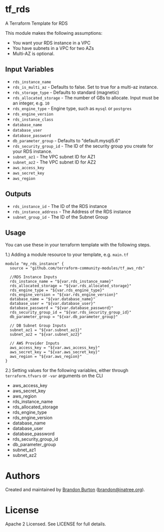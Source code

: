 tf_rds
==========
A Terraform Template for RDS

This module makes the following assumptions:
* You want your RDS instance in a VPC
* You have subnets in a VPC for two AZs
* Multi-AZ is optional.

Input Variables
---------------

- `rds_instance_name`
- `rds_is_multi_az` - Defaults to false. Set to true for a multi-az
  instance.
- `rds_storage_type` - Defaults to standard (magnetic)
- `rds_allocated_storage` - The number of GBs to allocate. Input must be an
  integer, e.g. `10`
- `rds_engine_type` - Engine type, such as `mysql` or `postgres`
- `rds_engine_version`
- `rds_instance_class`
- `database_name`
- `database_user`
- `database_password`
- `db_parameter_group` - Defaults to "default.mysql5.6"
- `rds_security_group_id` - The ID of the security group you create for
  your RDS instance.
- `subnet_az1` - The VPC subnet ID for AZ1
- `subnet_az2` - The VPC subnet ID for AZ2
- `aws_access_key`
- `aws_secret_key`
- `aws_region`

Outputs
-------


- `rds_instance_id` - The ID of the RDS instance
- `rds_instance_address` - The Address of the RDS instance
- `subnet_group_id` - The ID of the Subnet Group



Usage
-----

You can use these in your terraform template with the following steps.

1.) Adding a module resource to your template, e.g. `main.tf`

```
module "my_rds_instance" {
  source = "github.com/terraform-community-modules/tf_aws_rds"

  //RDS Instance Inputs
  rds_instance_name = "${var.rds_instance_name}"
  rds_allocated_storage = "${var.rds_allocated_storage}"
  rds_engine_type = "${var.rds_engine_type}"
  rds_engine_version = "${var.rds_engine_version}"
  database_name = "${var.database_name}"
  database_user = "${var.database_user}"
  database_password = "${var.database_password}"
  rds_security_group_id = "${var.rds_security_group_id}"
  db_parameter_group = "${var.db_parameter_group}"

  // DB Subnet Group Inputs
  subnet_az1 = "${var.subnet_az1}"
  subnet_az2 = "${var.subnet_az2}"

  // AWS Provider Inputs
  aws_access_key = "${var.aws_access_key}"
  aws_secret_key = "${var.aws_secret_key}"
  aws_region = "${var.aws_region}"
}
```

2.) Setting values for the following variables, either through
`terraform.tfvars` or `-var` arguments on the CLI

- aws_access_key
- aws_secret_key
- aws_region
- rds_instance_name
- rds_allocated_storage
- rds_engine_type
- rds_engine_version
- database_name
- database_user
- database_password
- rds_security_group_id
- db_parameter_group
- subnet_az1
- subnet_az2

Authors
=======

Created and maintained by [Brandon Burton](https://github.com/solarce)
(brandon@inatree.org).

License
=======

Apache 2 Licensed. See LICENSE for full details.
